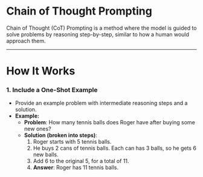 # Chain of Thought Prompting

Chain of Thought (CoT) Prompting is a method where the model is guided to solve problems by reasoning step-by-step, similar to how a human would approach them.

---

# How It Works

### 1. Include a One-Shot Example
- Provide an example problem with intermediate reasoning steps and a solution.
- **Example:**
  - **Problem**: How many tennis balls does Roger have after buying some new ones?
  - **Solution (broken into steps)**:
    1. Roger starts with 5 tennis balls.
    2. He buys 2 cans of tennis balls. Each can has 3 balls, so he gets 6 new balls.
    3. Add 6 to the original 5, for a total of 11.
    4. **Answer**: Roger has 11 tennis balls.